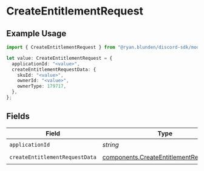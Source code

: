 # CreateEntitlementRequest

## Example Usage

```typescript
import { CreateEntitlementRequest } from "@ryan.blunden/discord-sdk/models/operations";

let value: CreateEntitlementRequest = {
  applicationId: "<value>",
  createEntitlementRequestData: {
    skuId: "<value>",
    ownerId: "<value>",
    ownerType: 179717,
  },
};
```

## Fields

| Field                                                                                              | Type                                                                                               | Required                                                                                           | Description                                                                                        |
| -------------------------------------------------------------------------------------------------- | -------------------------------------------------------------------------------------------------- | -------------------------------------------------------------------------------------------------- | -------------------------------------------------------------------------------------------------- |
| `applicationId`                                                                                    | *string*                                                                                           | :heavy_check_mark:                                                                                 | N/A                                                                                                |
| `createEntitlementRequestData`                                                                     | [components.CreateEntitlementRequestData](../../models/components/createentitlementrequestdata.md) | :heavy_check_mark:                                                                                 | N/A                                                                                                |